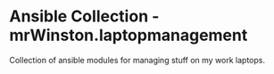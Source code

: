 # Ansible Collection - mrWinston.laptopmanagement

Collection of ansible modules for managing stuff on my work laptops.
